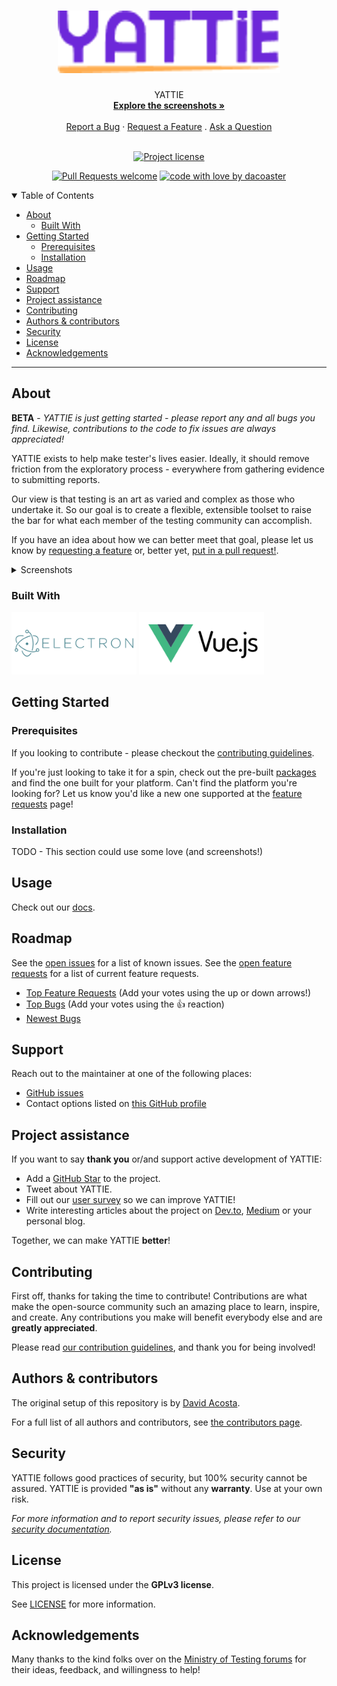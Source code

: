<h1 align="center">
  <a href="https://github.com/dacoaster/yattie">
    <img src="docs/images/logo.png" alt="Logo" height="100">
  </a>
</h1>

<div align="center">
  YATTIE
  <br />
  <a href="#about"><strong>Explore the screenshots »</strong></a>
  <br />
  <br />
  <a href="https://github.com/dacoaster/yattie/issues/new?assignees=&labels=bug&template=01_BUG_REPORT.md&title=bug%3A+">Report a Bug</a>
  ·
  <a href="https://github.com/dacoaster/yattie/issues/new?assignees=&labels=enhancement&template=02_FEATURE_REQUEST.md&title=feat%3A+">Request a Feature</a>
  .
  <a href="https://github.com/dacoaster/yattie/issues/new?assignees=&labels=question&template=04_SUPPORT_QUESTION.md&title=support%3A+">Ask a Question</a>
</div>

<div align="center">
<br />

[![Project license](https://img.shields.io/github/license/dacoaster/yattie.svg?style=flat-square)](LICENSE)

[![Pull Requests welcome](https://img.shields.io/badge/PRs-welcome-ff69b4.svg?style=flat-square)](https://github.com/dacoaster/yattie/issues?q=is%3Aissue+is%3Aopen+label%3A%22help+wanted%22)
[![code with love by dacoaster](https://img.shields.io/badge/%3C%2F%3E%20with%20%E2%99%A5%20by-dacoaster-ff1414.svg?style=flat-square)](https://github.com/dacoaster)

</div>

<details open="open">
<summary>Table of Contents</summary>

- [About](#about)
  - [Built With](#built-with)
- [Getting Started](#getting-started)
  - [Prerequisites](#prerequisites)
  - [Installation](#installation)
- [Usage](#usage)
- [Roadmap](#roadmap)
- [Support](#support)
- [Project assistance](#project-assistance)
- [Contributing](#contributing)
- [Authors & contributors](#authors--contributors)
- [Security](#security)
- [License](#license)
- [Acknowledgements](#acknowledgements)

</details>

---

## About

**BETA** - *YATTIE is just getting started - please report any and all bugs you find. Likewise, contributions to the code to fix issues are always appreciated!*

YATTIE exists to help make tester's lives easier.  Ideally, it should remove friction from the exploratory process - everywhere from gathering evidence to submitting reports.

Our view is that testing is an art as varied and complex as those who undertake it.  So our goal is to create a flexible, extensible toolset to raise the bar for what each member of the testing community can accomplish.

If you have an idea about how we can better meet that goal, please let us know by [requesting a feature](https://features.yattie.ai) or, better yet, [put in a pull request!](docs/CONTRIBUTING.md).

<details>
<summary>Screenshots</summary>
<br>

|                               Test Charter                               |                               Test Timeline                               |
| :-------------------------------------------------------------------: | :--------------------------------------------------------------------: |
| <img src="docs/images/yattie-1.png" title="Test Charter" width="100%"> | <img src="docs/images/yattie-2.png" title="Test Timeline" width="100%"> |

</details>

### Built With

<img src="docs/images/electron.svg" title="Home Page" height="100">
<img src="docs/images/vuejs.svg" title="Home Page" height="100">

## Getting Started

### Prerequisites

If you looking to contribute - please checkout the [contributing guidelines](docs/CONTRIBUTING.md).

If you're just looking to take it for a spin, check out the pre-built [packages](https://yatt.ai/downloads) and find the one built for your platform.  Can't find the platform you're looking for? Let us know you'd like a new one supported at the [feature requests](https://features.yattie.ai) page!

### Installation

TODO - This section could use some love (and screenshots!)

## Usage

Check out our [docs](https://docs.yattie.ai).

## Roadmap

See the [open issues](https://github.com/dacoaster/yattie/issues) for a list of known issues.
See the [open feature requests](https://features.yattie.ai) for a list of current feature requests.

- [Top Feature Requests](https://features.yattie.ai) (Add your votes using the up or down arrows!)
- [Top Bugs](https://github.com/dacoaster/yattie/issues?q=is%3Aissue+is%3Aopen+label%3Abug+sort%3Areactions-%2B1-desc) (Add your votes using the 👍 reaction)
- [Newest Bugs](https://github.com/dacoaster/yattie/issues?q=is%3Aopen+is%3Aissue+label%3Abug)

## Support

Reach out to the maintainer at one of the following places:

- [GitHub issues](https://github.com/dacoaster/yattie/issues/new?assignees=&labels=question&template=04_SUPPORT_QUESTION.md&title=support%3A+)
- Contact options listed on [this GitHub profile](https://github.com/dacoaster)

## Project assistance

If you want to say **thank you** or/and support active development of YATTIE:

- Add a [GitHub Star](https://github.com/dacoaster/yattie) to the project.
- Tweet about YATTIE.
- Fill out our [user survey](https://yatt.ai/yattie-survey) so we can improve YATTIE!
- Write interesting articles about the project on [Dev.to](https://dev.to/), [Medium](https://medium.com/) or your personal blog.

Together, we can make YATTIE **better**!

## Contributing

First off, thanks for taking the time to contribute! Contributions are what make the open-source community such an amazing place to learn, inspire, and create. Any contributions you make will benefit everybody else and are **greatly appreciated**.


Please read [our contribution guidelines](docs/CONTRIBUTING.md), and thank you for being involved!

## Authors & contributors

The original setup of this repository is by [David Acosta](https://github.com/dacoaster).

For a full list of all authors and contributors, see [the contributors page](https://github.com/dacoaster/yattie/contributors).

## Security

YATTIE follows good practices of security, but 100% security cannot be assured.
YATTIE is provided **"as is"** without any **warranty**. Use at your own risk.

_For more information and to report security issues, please refer to our [security documentation](docs/SECURITY.md)._

## License

This project is licensed under the **GPLv3 license**.

See [LICENSE](LICENSE) for more information.

## Acknowledgements

Many thanks to the kind folks over on the [Ministry of Testing forums](https://club.ministryoftesting.com) for their ideas, feedback, and willingness to help!
